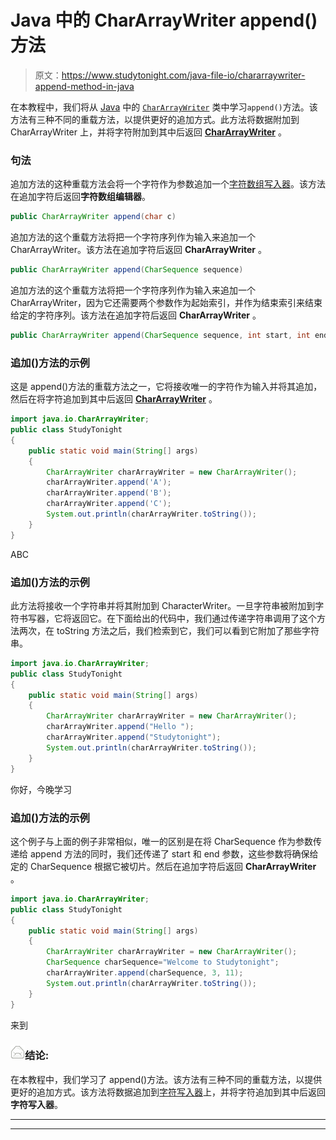 # Java 中的 CharArrayWriter append()方法

> 原文：<https://www.studytonight.com/java-file-io/chararraywriter-append-method-in-java>

在本教程中，我们将从 [Java](https://www.studytonight.com/java/) 中的 [`CharArrayWriter`](https://www.studytonight.com/java-file-io/java-chararraywriter-class) 类中学习`append()`方法。该方法有三种不同的重载方法，以提供更好的追加方式。此方法将数据附加到 CharArrayWriter 上，并将字符附加到其中后返回 [**CharArrayWriter**](https://www.studytonight.com/java-file-io/java-chararraywriter-class) 。

### 句法

追加方法的这种重载方法会将一个字符作为参数追加一个[字符数组写入器](https://www.studytonight.com/java-file-io/java-chararraywriter-class)。该方法在追加字符后返回**字符数组编辑器**。

```java
public CharArrayWriter append(char c)
```

追加方法的这个重载方法将把一个字符序列作为输入来追加一个 CharArrayWriter。该方法在追加字符后返回 **CharArrayWriter** 。

```java
public CharArrayWriter append(CharSequence sequence)
```

追加方法的这个重载方法将把一个字符序列作为输入来追加一个 CharArrayWriter，因为它还需要两个参数作为起始索引，并作为结束索引来结束给定的字符序列。该方法在追加字符后返回 **CharArrayWriter** 。

```java
public CharArrayWriter append(CharSequence sequence, int start, int end ) 
```

### 追加()方法的示例

这是 append()方法的重载方法之一，它将接收唯一的字符作为输入并将其追加，然后在将字符追加到其中后返回 [**CharArrayWriter**](https://www.studytonight.com/java-file-io/java-chararraywriter-class) 。

```java
import java.io.CharArrayWriter;
public class StudyTonight 
{
	public static void main(String[] args) 
	{  
		CharArrayWriter charArrayWriter = new CharArrayWriter();  
		charArrayWriter.append('A');
		charArrayWriter.append('B');
		charArrayWriter.append('C');
		System.out.println(charArrayWriter.toString());  
	}  
}
```

ABC

### 追加()方法的示例

此方法将接收一个字符串并将其附加到 CharacterWriter。一旦字符串被附加到字符书写器，它将返回它。在下面给出的代码中，我们通过传递字符串调用了这个方法两次，在 toString 方法之后，我们检索到它，我们可以看到它附加了那些字符串。

```java
import java.io.CharArrayWriter;
public class StudyTonight 
{
	public static void main(String[] args) 
	{  
		CharArrayWriter charArrayWriter = new CharArrayWriter();  
		charArrayWriter.append("Hello ");
		charArrayWriter.append("Studytonight");
		System.out.println(charArrayWriter.toString());  
	}  
}
```

你好，今晚学习

### 追加()方法的示例

这个例子与上面的例子非常相似，唯一的区别是在将 CharSequence 作为参数传递给 append 方法的同时，我们还传递了 start 和 end 参数，这些参数将确保给定的 CharSequence 根据它被切片。然后在追加字符后返回 **CharArrayWriter** 。

```java
import java.io.CharArrayWriter;
public class StudyTonight 
{
	public static void main(String[] args) 
	{  
		CharArrayWriter charArrayWriter = new CharArrayWriter();  
		CharSequence charSequence="Welcome to Studytonight";
		charArrayWriter.append(charSequence, 3, 11);
		System.out.println(charArrayWriter.toString());  
	}  
}
```

来到

### ![mail](img/6ad6846af98aad278a954670e0e6f06b.png "mail")结论:

在本教程中，我们学习了 append()方法。该方法有三种不同的重载方法，以提供更好的追加方式。该方法将数据追加到[字符写入器](https://www.studytonight.com/java-file-io/java-chararraywriter-class)上，并将字符追加到其中后返回**字符写入器**。

* * *

* * *